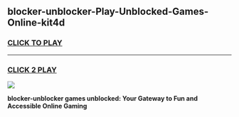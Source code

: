 
## blocker-unblocker-Play-Unblocked-Games-Online-kit4d
<h3>
<a href="https://premium76.site?title=blocker-unblocker&ref=25A">CLICK TO PLAY</a></h3>
<hr>

<h3>
<a href="https://premium76.site?title=blocker-unblocker&ref=25A">CLICK 2 PLAY</a>
  
</h3>

<a href="https://premium76.site?title=blocker-unblocker&ref=25A"><img src="https://clearcache.store/games.png"></a>


**blocker-unblocker games unblocked: Your Gateway to Fun and Accessible Online Gaming**

